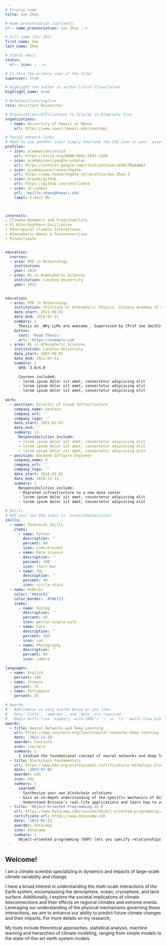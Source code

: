 ```yaml
---
# Display name
title: Sen Zhao

# Name pronunciation (optional)
<!-- name_pronunciation: Sen Zhao -->

# Full name (for SEO)
first_name: Sen
last_name: Zhao

# Status emoji
status:
  <!-- icon: ☕️ -->

# Is this the primary user of the site?
superuser: true

# Highlight the author in author lists? (true/false)
highlight_name: true

# Role/position/tagline
role: Assistant Researcher

# Organizations/Affiliations to display in Biography blox
organizations:
  - name: University of Hawaii at Mānoa
    url: https://www.soest.hawaii.edu/soestwp/

# Social network links
# Need to use another icon? Simply download the SVG icon to your `assets/media/icons/` folder.
profiles:
  - icon: academicons/orcid
    url: https://orcid.org/0000-0002-5597-1109
  - icon: academicons/google-scholar
    url: https://scholar.google.com/citations?user=DSWiT8wAAAAJ
  - icon: academicons/researchgate
    url: https://www.researchgate.net/profile/Sen-Zhao-3
  - icon: brands/github
    url: https://github.com/senclimate
  - icon: at-symbol
    url: 'mailto:zhaos@hawaii.edu'
    label: E-mail Me


  
interests:
- Climate Dynamics and Predictability
- El Niño–Southern Oscillation
- Pantropical Climate Interactions
- Atmospheric Waves & Teleconnections
- Paleoclimate


education:
  courses:
  - area: PhD in Meteorology
    institution: 
    year: 2016
  - area: BS in Atmospheric Sciences
    institution: Lanzhou University
    year: 2011

    
education:
  - area: PhD in Meteorology
    institution: Institute of Atmospheric Physics, Chinese Academy of Sciences
    date_start: 2011-09-01
    date_end: 2016-07-31
    summary: |
      Thesis on _Why LLMs are awesome_. Supervised by [Prof Joe Smith](https://example.com). Presented papers at 5 IEEE conferences with the contributions being published in 2 Springer journals.
    button:
      text: 'Read Thesis'
      url: 'https://example.com'
  - area: BS in Atmospheric Sciences
    institution: Lanzhou University
    date_start: 2007-09-01
    date_end: 2011-07-31
    summary: |
      GPA: 3.8/4.0

      Courses included:
      - lorem ipsum dolor sit amet, consectetur adipiscing elit
      - lorem ipsum dolor sit amet, consectetur adipiscing elit
      - lorem ipsum dolor sit amet, consectetur adipiscing elit
 
work:
  - position: Director of Cloud Infrastructure
    company_name: GenCoin
    company_url: ''
    company_logo: ''
    date_start: 2021-01-01
    date_end: ''
    summary: |2-
      Responsibilities include:
      - lorem ipsum dolor sit amet, consectetur adipiscing elit
      - lorem ipsum dolor sit amet, consectetur adipiscing elit
      - lorem ipsum dolor sit amet, consectetur adipiscing elit
  - position: Backend Software Engineer
    company_name: X
    company_url: ''
    company_logo: ''
    date_start: 2016-01-01
    date_end: 2020-12-31
    summary: |
      Responsibilities include:
      - Migrated infrastructure to a new data center
      - lorem ipsum dolor sit amet, consectetur adipiscing elit
      - lorem ipsum dolor sit amet, consectetur adipiscing elit

# Skills
# Add your own SVG icons to `assets/media/icons/`
skills:
  - name: Technical Skills
    items:
      - name: Python
        description: ''
        percent: 80
        icon: code-bracket
      - name: Data Science
        description: ''
        percent: 100
        icon: chart-bar
      - name: SQL
        description: ''
        percent: 40
        icon: circle-stack
  - name: Hobbies
    color: '#eeac02'
    color_border: '#f0bf23'
    items:
      - name: Hiking
        description: ''
        percent: 60
        icon: person-simple-walk
      - name: Cats
        description: ''
        percent: 100
        icon: cat
      - name: Photography
        description: ''
        percent: 80
        icon: camera

languages:
  - name: English
    percent: 100
  - name: Chinese
    percent: 75
  - name: Portuguese
    percent: 25

# Awards.
#   Add/remove as many awards below as you like.
#   Only `title`, `awarder`, and `date` are required.
#   Begin multi-line `summary` with YAML's `|` or `|2-` multi-line prefix and indent 2 spaces below.
awards:
  - title: Neural Networks and Deep Learning
    url: https://www.coursera.org/learn/neural-networks-deep-learning
    date: '2023-11-25'
    awarder: Coursera
    icon: coursera
    summary: |
      I studied the foundational concept of neural networks and deep learning. By the end, I was familiar with the significant technological trends driving the rise of deep learning; build, train, and apply fully connected deep neural networks; implement efficient (vectorized) neural networks; identify key parameters in a neural network’s architecture; and apply deep learning to your own applications.
  - title: Blockchain Fundamentals
    url: https://www.edx.org/professional-certificate/uc-berkeleyx-blockchain-fundamentals
    date: '2023-07-01'
    awarder: edX
    icon: edx
    summary: |
      Learned:
      - Synthesize your own blockchain solutions
      - Gain an in-depth understanding of the specific mechanics of Bitcoin
      - Understand Bitcoin’s real-life applications and learn how to attack and destroy Bitcoin, Ethereum, smart contracts and Dapps, and alternatives to Bitcoin’s Proof-of-Work consensus algorithm
  - title: 'Object-Oriented Programming in R'
    url: https://www.datacamp.com/courses/object-oriented-programming-with-s3-and-r6-in-r
    certificate_url: https://www.datacamp.com
    date: '2023-01-21'
    awarder: datacamp
    icon: datacamp
    summary: |
      Object-oriented programming (OOP) lets you specify relationships between functions and the objects that they can act on, helping you manage complexity in your code. This is an intermediate level course, providing an introduction to OOP, using the S3 and R6 systems. S3 is a great day-to-day R programming tool that simplifies some of the functions that you write. R6 is especially useful for industry-specific analyses, working with web APIs, and building GUIs.
---
```


## Welcome!

I am a climate scientist specializing in dynamics and impacts of large-scale climate variability and change. 

I have a broad interest in understanding the multi-scale interactions of the Earth system, encompassing the atmosphere, ocean, cryosphere, and land surface. Additionally, I explore the societal implications of climate teleconnections and their effects on regional climates and extreme events. Leveraging our understanding of the physical mechanisms governing these interactions, we aim to enhance our ability to predict future climate changes and their impacts. For more details on my research, 

My tools include theoretical approaches, statistical analysis, machine learning and hierarchies of climate modeling, ranging from simple models to the state-of-the-art earth system models.  


